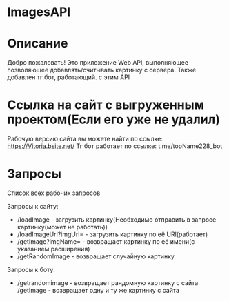 # ImagesAPI
# Описание
Добро пожаловать! Это приложение Web API, выполняющее позволяющее добавлять/считывать картинку с сервера. Также добавлен тг бот, работающий. с этим API
# Ссылка на сайт с выгруженным проектом(Если его уже не удалил)
Рабочую версию сайта вы можете найти по ссылке: https://Vitoria.bsite.net/
Тг бот работает по ссылке: t.me/topName228_bot
# Запросы
Список всех рабочих запросов 

Запросы к сайту:
   * /loadImage                   - загрузить картинку(Необходимо отправить в запросе картинку(может не работать))
   * /loadImageUrl?imgUrl=        - загрузить картинку по её URl(работает)
   * /getImage?imgName=           - возвращает картинку по её имени(с указанием расширения)
   * /getRandomImage              - возвращает случайную картинку
   
Запросы к боту:
  * /getrandomimage               - возвращает рандомную картинку с сайта
   /getImage                      - возвращает одну и ту же картинку с сайта
